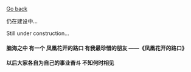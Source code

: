 [Go back](/index.md)

仍在建设中...

Still under construction...

<h4>脑海之中 有一个 凤凰花开的路口 有我最珍惜的朋友 ——《凤凰花开的路口》</h4>
<h4>以后大家各自为自己的事业奋斗 不知何时相见</h4>

